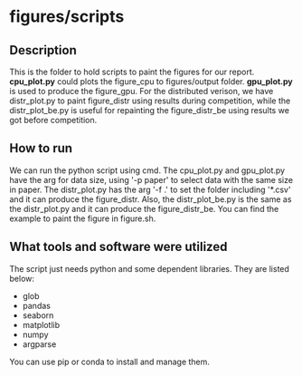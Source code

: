 # figures/scripts
## Description

This is the folder to hold scripts to paint the figures for our report. **cpu_plot.py** could plots the figure_cpu to figures/output folder. **gpu_plot.py** is used to produce the figure_gpu. For the distributed verison, we have distr_plot.py to paint figure_distr using results during competition, while the distr_plot_be.py is useful for repainting the figure_distr_be using results we got before competition. 

## How to run

We can run the python script using cmd. The cpu_plot.py and gpu_plot.py have the arg for data size, using '-p paper' to select data with the same size in paper. The distr_plot.py has the arg '-f .' to set the folder including '*.csv' and it can produce the figure_distr. Also, the distr_plot_be.py is the same as the distr_plot.py and it can produce the figure_distr_be. You can find the example to paint the figure in figure.sh.

## What tools and software were utilized
The script just needs python and some dependent libraries. They are listed below:

- glob
- pandas
- seaborn
- matplotlib
- numpy
- argparse

You can use pip or conda to install and manage them.